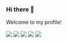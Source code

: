 ### Hi there 👋
Welcome to my profile!

<img align="center" height="auto" src="https://img.shields.io/badge/Tidak%20ada%20apa%C2%B2%20disini-020433?style=for-the-badge&logo=github"/>

<img align="center" height="auto" src="https://github-readme-stats.vercel.app/api?username=Pokoke-01&show_icons=true&theme=chartreuse-dark"/>

<img align="center" height="auto" src="https://github-profile-trophy.vercel.app/?username=Pokoke-01&theme=alduin&column=4"/>

<img align="center" height="auto" src="https://github.com/saadeghi/saadeghi/blob/master/dino.gif"/>

<img align="center" height="auto" src="https://raw.githubusercontent.com/BrunnerLivio/brunnerlivio/master/images/marquee.svg"/>


<!--
**Pokoke-01/Pokoke-01** is a ✨ _special_ ✨ repository because its `README.md` (this file) appears on your GitHub profile.

Here are some ideas to get you started:

- 🔭 I’m currently working on ...
- 🌱 I’m currently learning ...
- 👯 I’m looking to collaborate on ...
- 🤔 I’m looking for help with ...
- 💬 Ask me about ...
- 📫 How to reach me: ...
- 😄 Pronouns: ...
- ⚡ Fun fact: ...
-->
